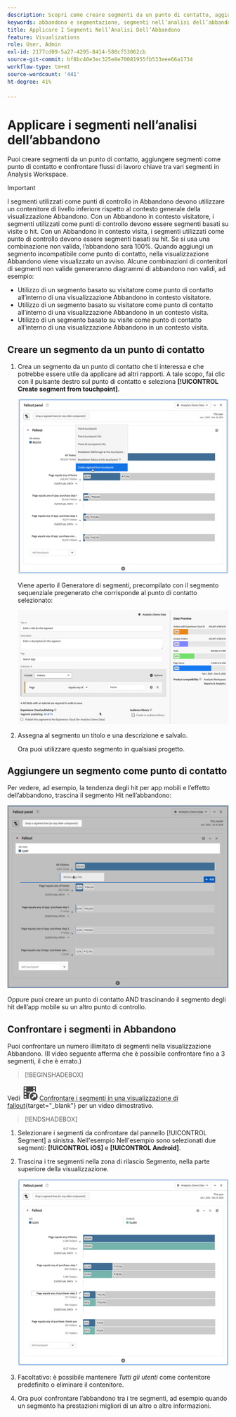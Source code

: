 ```yaml
---
description: Scopri come creare segmenti da un punto di contatto, aggiungere segmenti come punto di contatto e confrontare flussi di lavoro chiave tra vari segmenti in un’analisi di abbandono in Analysis Workspace.
keywords: abbandono e segmentazione, segmenti nell’analisi dell’abbandono, confronta i segmenti nell’abbandono
title: Applicare I Segmenti Nell’Analisi Dell’Abbandono
feature: Visualizations
role: User, Admin
exl-id: 2177cd09-5a27-4295-8414-580cf53062cb
source-git-commit: bf8bc40e3ec325e8e70081955fb533eee66a1734
workflow-type: tm+mt
source-wordcount: '441'
ht-degree: 41%

---
```


# Applicare i segmenti nell’analisi dell’abbandono

Puoi creare segmenti da un punto di contatto, aggiungere segmenti come punto di contatto e confrontare flussi di lavoro chiave tra vari segmenti in Analysis Workspace.

>[!IMPORTANT]
>
>I segmenti utilizzati come punti di controllo in Abbandono devono utilizzare un contenitore di livello inferiore rispetto al contesto generale della visualizzazione Abbandono. Con un Abbandono in contesto visitatore, i segmenti utilizzati come punti di controllo devono essere segmenti basati su visite o hit. Con un Abbandono in contesto visita, i segmenti utilizzati come punto di controllo devono essere segmenti basati su hit. Se si usa una combinazione non valida, l’abbandono sarà 100%. Quando aggiungi un segmento incompatibile come punto di contatto, nella visualizzazione Abbandono viene visualizzato un avviso. Alcune combinazioni di contenitori di segmenti non valide genereranno diagrammi di abbandono non validi, ad esempio:
>
>* Utilizzo di un segmento basato su visitatore come punto di contatto all’interno di una visualizzazione Abbandono in contesto visitatore.
>* Utilizzo di un segmento basato su visitatore come punto di contatto all’interno di una visualizzazione Abbandono in un contesto visita.
>* Utilizzo di un segmento basato su visite come punto di contatto all’interno di una visualizzazione Abbandono in un contesto visita.
>

## Creare un segmento da un punto di contatto

1. Crea un segmento da un punto di contatto che ti interessa e che potrebbe essere utile da applicare ad altri rapporti. A tale scopo, fai clic con il pulsante destro sul punto di contatto e seleziona **[!UICONTROL Create segment from touchpoint]**.

   ![](assets/fallout-createsegment.png)

   Viene aperto il Generatore di segmenti, precompilato con il segmento sequenziale pregenerato che corrisponde al punto di contatto selezionato:

   ![](assets/fallout-definesegment.png)

1. Assegna al segmento un titolo e una descrizione e salvalo.

   Ora puoi utilizzare questo segmento in qualsiasi progetto.

## Aggiungere un segmento come punto di contatto

Per vedere, ad esempio, la tendenza degli hit per app mobili e l’effetto dell’abbandono, trascina il segmento Hit nell’abbandono:

![](assets/segment-touchpoint.png)

Oppure puoi creare un punto di contatto AND trascinando il segmento degli hit dell’app mobile su un altro punto di controllo.

## Confrontare i segmenti in Abbandono

Puoi confrontare un numero illimitato di segmenti nella visualizzazione Abbandono. (Il video seguente afferma che è possibile confrontare fino a 3 segmenti, il che è errato.)


>[!BEGINSHADEBOX]

Vedi ![VideoCheckedOut](/help/assets/icons/VideoCheckedOut.svg) [Confrontare i segmenti in una visualizzazione di fallout](https://video.tv.adobe.com/v/24046?quality=12&learn=on){target="_blank"} per un video dimostrativo.

>[!ENDSHADEBOX]


1. Selezionare i segmenti da confrontare dal pannello [!UICONTROL Segment] a sinistra. Nell&#39;esempio Nell&#39;esempio sono selezionati due segmenti: **[!UICONTROL iOS]** e **[!UICONTROL Android]**.
1. Trascina i tre segmenti nella zona di rilascio Segmento, nella parte superiore della visualizzazione.

   ![](assets/segment-compare.png)

1. Facoltativo: è possibile mantenere *Tutti gli utenti* come contenitore predefinito o eliminare il contenitore.

1. Ora puoi confrontare l’abbandono tra i tre segmenti, ad esempio quando un segmento ha prestazioni migliori di un altro o altre informazioni.

